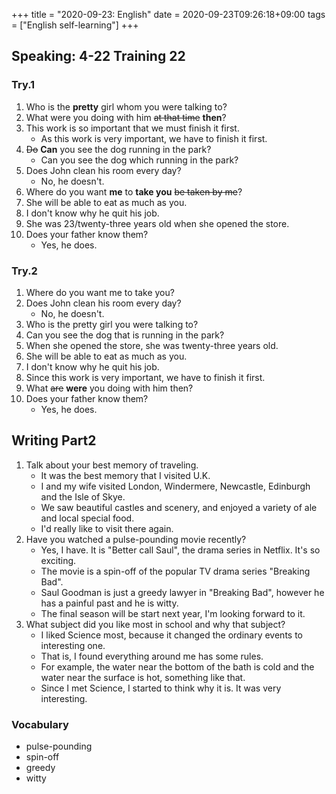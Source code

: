 +++
title =  "2020-09-23: English"
date = 2020-09-23T09:26:18+09:00
tags = ["English self-learning"]
+++

## Speaking: 4-22 Training 22

### Try.1

1. Who is the **pretty** girl whom you were talking to?
2. What were you doing with him ~~at that time~~ **then**?
3. This work is so important that we must finish it first.
    - As this work is very important, we have to finish it first.
4. ~~Do~~ **Can** you see the dog running in the park? 
    - Can you see the dog which running in the park?
5. Does John clean his room every day?
    - No, he doesn't.
6. Where do you want **me** to **take you** ~~be taken by me~~?
7. She will be able to eat as much as you.
8. I don't know why he quit his job.
9. She was 23/twenty-three years old when she opened the store.
10. Does your father know them?
    - Yes, he does.

### Try.2

1. Where do you want me to take you?
2. Does John clean his room every day?
    - No, he doesn't.
3. Who is the pretty girl you were talking to?
4. Can you see the dog that is running in the park?
5. When she opened the store, she was twenty-three years old.
6. She will be able to eat as much as you. 
7. I don't know why he quit his job.
8. Since this work is very important, we have to finish it first. 
9. What ~~are~~ **were** you doing with him then?
10. Does your father know them?
    - Yes, he does.

## Writing Part2

1. Talk about your best memory of traveling.
    - It was the best memory that I visited U.K.
    - I and my wife visited London, Windermere, Newcastle, Edinburgh and the Isle of Skye.
    - We saw beautiful castles and scenery, and enjoyed a variety of ale and local special food.
    - I'd really like to visit there again.
8. Have you watched a pulse-pounding movie recently?
    - Yes, I have. It is "Better call Saul", the drama series in Netflix. It's so exciting.
    - The movie is a spin-off of the popular TV drama series "Breaking Bad".
    - Saul Goodman is just a greedy lawyer in "Breaking Bad", however he has a painful past and he is witty.
    - The final season will be start next year, I'm looking forward to it.
9. What subject did you like most in school and why that subject?
    - I liked Science most, because it changed the ordinary events to interesting one.
    - That is, I found everything around me has some rules.
    - For example, the water near the bottom of the bath is cold and the water near the surface is hot, something like that.
    - Since I met Science, I started to think why it is. It was very interesting.

### Vocabulary

* pulse-pounding
* spin-off
* greedy
* witty
